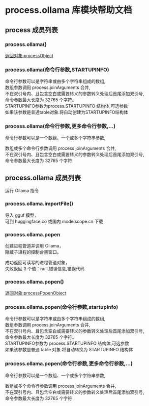 # process.ollama 库模块帮助文档

<a id="process"></a>
## process 成员列表


<a id="process.ollama"></a>
### process.ollama() 
 [返回对象:processObject](https://www.aardio.com/zh-cn/doc/library-reference/process/_.html#processObject)

<a id="process.ollama"></a>
### process.ollama(命令行参数,STARTUPINFO) 
 命令行参数可以是字符串或由多个字符串组成的数组,  
数组参数调用 process.joinArguments 合并,  
不在双引号内、且包含空白或需要转义的参数转义处理后首尾添加双引号,  
命令参数最大长度为 32765 个字符。  
STARTUPINFO参数为process.STARTUPINFO 结构体,可选参数  
如果该参数是普通table对象.将自动创建为STARTUPINFO结构体

<a id="process.ollama"></a>
### process.ollama(命令行参数,更多命令行参数,...) 
 命令行参数可以是一个数组、一个或多个字符串参数,  
  
数组或多个命令行参数调用 process.joinArguments 合并,  
不在双引号内、且包含空白或需要转义的参数转义处理后首尾添加双引号,  
命令参数最大长度为 32765 个字符

<a id="process.ollama"></a>
## process.ollama 成员列表

运行 Ollama 指令

<a id="process.ollama.importFile"></a>
### process.ollama.importFile() 
 导入 gguf 模型，  
可到 huggingface.co 或国内 modelscope.cn 下载

<a id="process.ollama.popen"></a>
### process.ollama.popen 
 创建进程管道并调用 Ollama，  
隐藏子进程的控制台黑窗口。  
  
成功返回可读写的进程管道对象，  
失败返回 3 个值：null,错误信息,错误代码

<a id="process.ollama.popen"></a>
### process.ollama.popen() 
 [返回对象:processPopenObject](https://www.aardio.com/zh-cn/doc/library-reference/process/popen.html#processPopenObject)

<a id="process.ollama.popen"></a>
### process.ollama.popen(命令行参数,startupInfo) 
 命令行参数可以是字符串或由多个字符串组成的数组,  
数组参数调用 process.joinArguments 合并,  
不在双引号内、且包含空白或需要转义的参数转义处理后首尾添加双引号,  
命令参数最大长度为 32765 个字符。  
STARTUPINFO参数为 process.STARTUPINFO 结构体,可选参数  
如果该参数是普通 table 对象.将自动转换为 STARTUPINFO 结构体

<a id="process.ollama.popen"></a>
### process.ollama.popen(命令行参数,更多命令行参数,...) 
 命令行参数可以是一个数组、一个或多个字符串参数,  
  
数组或多个命令行参数调用 process.joinArguments 合并,  
不在双引号内、且包含空白或需要转义的参数转义处理后首尾添加双引号,  
命令参数最大长度为 32765 个字符
